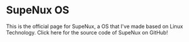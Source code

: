 # SupeNux OS
This is the official page for SupeNux, a OS that I've made based on Linux Technology.
Click here for the source code of SupeNux on GitHub!
